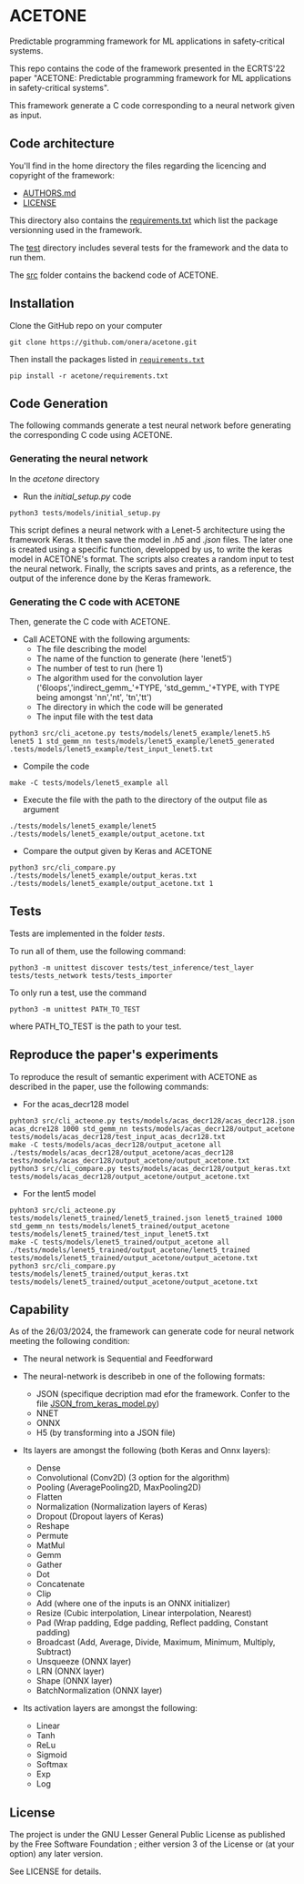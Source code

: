 # ACETONE
Predictable programming framework for ML applications in safety-critical systems.

This repo contains the code of the framework presented in the ECRTS'22 paper  "ACETONE: Predictable programming framework for ML applications in safety-critical systems".

This framework generate a C code corresponding to a neural network given as input.


## Code architecture

You'll find in the home directory the files regarding the licencing and copyright of the framework:

* [AUTHORS.md](./AUTHORS.md)
* [LICENSE](./LICENSE)

This directory also contains the [requirements.txt](./requirements.txt) which list the package versionning used in the framework.

The [test](./test/) directory includes several tests for the framework and the data to run them.

The [src](./src/) folder contains the backend code of ACETONE.

## Installation
Clone the GitHub repo on your computer

```
git clone https://github.com/onera/acetone.git
```

Then install the packages listed in [`requirements.txt`](./requirements.txt)

```
pip install -r acetone/requirements.txt
```


## Code Generation

The following commands generate a test neural network before generating the corresponding C code using ACETONE.

### Generating the neural network

In the *acetone* directory

* Run the *initial_setup.py* code
```
python3 tests/models/initial_setup.py
```

This script defines a neural network with a Lenet-5 architecture using the framework Keras. It then save the model in *.h5* and *.json* files. The later one is created using a specific function, developped by us, to write the keras model in ACETONE's format. The scripts also creates a random input to test the neural network. Finally, the scripts saves and prints, as a reference, the output of the inference done by the Keras framework.

### Generating the C code with ACETONE

Then, generate the C code with ACETONE.

* Call ACETONE with the following arguments:
  * The file describing the model
  * The name of the function to generate (here 'lenet5')
  * The number of test to run (here 1)
  * The algorithm used for the convolution layer ('6loops','indirect_gemm_'+TYPE, 'std_gemm_'+TYPE, with TYPE being amongst 'nn','nt',    'tn','tt')
  * The directory in which the code will be generated
  * The input file with the test data

```
python3 src/cli_acetone.py tests/models/lenet5_example/lenet5.h5  lenet5 1 std_gemm_nn tests/models/lenet5_example/lenet5_generated .tests/models/lenet5_example/test_input_lenet5.txt
```

* Compile the code
```
make -C tests/models/lenet5_example all
```

* Execute the file with the path to the directory of the output file as argument
```
./tests/models/lenet5_example/lenet5 ./tests/models/lenet5_example/output_acetone.txt
```

* Compare the output given by Keras and ACETONE
```
python3 src/cli_compare.py ./tests/models/lenet5_example/output_keras.txt ./tests/models/lenet5_example/output_acetone.txt 1
```

## Tests

Tests are implemented in the folder *tests*.

To run all of them, use the following command:
```
python3 -m unittest discover tests/test_inference/test_layer tests/tests_network tests/tests_importer
```

To only run a test, use the command
```
python3 -m unittest PATH_TO_TEST
```
where PATH_TO_TEST is the path to your test.

## Reproduce the paper's experiments

To reproduce the result of semantic experiment with ACETONE as described in the paper, use the following commands:

* For the acas_decr128 model
```
pyhton3 src/cli_acteone.py tests/models/acas_decr128/acas_decr128.json acas_dcre128 1000 std_gemm_nn tests/models/acas_decr128/output_acetone tests/models/acas_decr128/test_input_acas_decr128.txt
make -C tests/models/acas_decr128/output_acetone all
./tests/models/acas_decr128/output_acetone/acas_decr128 tests/models/acas_decr128/output_acetone/output_acetone.txt
python3 src/cli_compare.py tests/models/acas_decr128/output_keras.txt tests/models/acas_decr128/output_acetone/output_acetone.txt
```

* For the lent5 model

```
pyhton3 src/cli_acteone.py tests/models/lenet5_trained/lenet5_trained.json lenet5_trained 1000 std_gemm_nn tests/models/lenet5_trained/output_acetone tests/models/lenet5_trained/test_input_lenet5.txt
make -C tests/models/lenet5_trained/output_acetone all
./tests/models/lenet5_trained/output_acetone/lenet5_trained tests/models/lenet5_trained/output_acetone/output_acetone.txt
python3 src/cli_compare.py tests/models/lenet5_trained/output_keras.txt tests/models/lenet5_trained/output_acetone/output_acetone.txt
```

## Capability

As of the 26/03/2024, the framework can generate code for neural network meeting the following condition:

* The neural network is Sequential and Feedforward

* The neural-network is describeb in one of the following formats:
  * JSON (specifique decription mad efor the framework. Confer to the file [JSON_from_keras_model.py](./src/format_importer/H5_importer/JSON_from_keras_model.py))
  * NNET 
  * ONNX
  * H5 (by transforming into a JSON file)

* Its layers are amongst the following (both Keras and Onnx layers):
  * Dense
  * Convolutional (Conv2D) (3 option for the algorithm)
  * Pooling (AveragePooling2D, MaxPooling2D)
  * Flatten
  * Normalization (Normalization layers of Keras)
  * Dropout (Dropout layers of Keras)
  * Reshape
  * Permute
  * MatMul
  * Gemm
  * Gather
  * Dot
  * Concatenate
  * Clip
  * Add (where one of the inputs is an ONNX initializer)
  * Resize (Cubic interpolation, Linear interpolation, Nearest)
  * Pad (Wrap padding, Edge padding, Reflect padding, Constant padding)
  * Broadcast (Add, Average, Divide, Maximum, Minimum, Multiply, Subtract)
  * Unsqueeze (ONNX layer)
  * LRN (ONNX layer)
  * Shape (ONNX layer)
  * BatchNormalization (ONNX layer)

* Its activation layers are amongst the following:
  * Linear
  * Tanh
  * ReLu
  * Sigmoid
  * Softmax
  * Exp
  * Log
  

## License

The project is under the GNU Lesser General Public License as published by the Free Software Foundation ; either version 3 of  the License or (at your option) any later version.

See LICENSE for details.